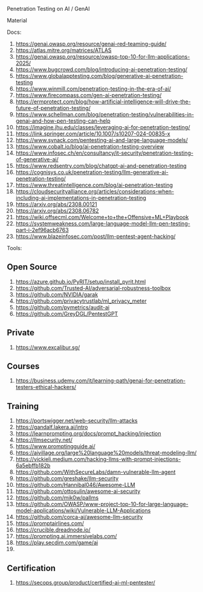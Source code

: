 Penetration Testing on AI / GenAI

Material

Docs:
1) https://genai.owasp.org/resource/genai-red-teaming-guide/
2) https://atlas.mitre.org/matrices/ATLAS
3) https://genai.owasp.org/resource/owasp-top-10-for-llm-applications-2025/
4) https://www.bugcrowd.com/blog/introducing-ai-penetration-testing/
5) https://www.globalapptesting.com/blog/generative-ai-penetration-testing
6) https://www.winmill.com/penetration-testing-in-the-era-of-ai/
7) https://www.firecompass.com/gen-ai-penetration-testing/
8) https://ermprotect.com/blog/how-artificial-intelligence-will-drive-the-future-of-penetration-testing/
9) https://www.schellman.com/blog/penetration-testing/vulnerabilities-in-genai-and-how-pen-testing-can-help
10) https://imagine.jhu.edu/classes/leveraging-ai-for-penetration-testing/
11) https://link.springer.com/article/10.1007/s10207-024-00835-x
12) https://www.synack.com/pentesting-ai-and-large-language-models/
13) https://www.cobalt.io/blog/ai-penetration-testing-overview
14) https://www.infosec.ch/en/consultancy/it-security/penetration-testing-of-generative-ai/
15) https://www.redsentry.com/blog/chatgpt-ai-and-penetration-testing
16) https://cognisys.co.uk/penetration-testing/llm-generative-ai-penetration-testing/
17) https://www.threatintelligence.com/blog/ai-penetration-testing
18) https://cloudsecurityalliance.org/articles/considerations-when-including-ai-implementations-in-penetration-testing
19) https://arxiv.org/abs/2308.00121
20) https://arxiv.org/abs/2308.06782
21) https://wiki.offsecml.com/Welcome+to+the+Offensive+ML+Playbook
22) https://systemweakness.com/large-language-model-llm-pen-testing-part-i-2ef96acb6763
23) https://www.blazeinfosec.com/post/llm-pentest-agent-hacking/

Tools:

## Open Source ##
1) https://azure.github.io/PyRIT/setup/install_pyrit.html
2) https://github.com/Trusted-AI/adversarial-robustness-toolbox
3) https://github.com/NVIDIA/garak
4) https://github.com/privacytrustlab/ml_privacy_meter
5) https://github.com/pymetrics/audit-ai
6) https://github.com/GreyDGL/PentestGPT

## Private ##
1) https://www.excalibur.sg/

## Courses ##

1) https://business.udemy.com/it/learning-path/genai-for-penetration-testers-ethical-hackers/

## Training ##

1) https://portswigger.net/web-security/llm-attacks
2) https://gandalf.lakera.ai/intro
3) https://learnprompting.org/docs/prompt_hacking/injection
4) https://llmsecurity.net/
5) https://www.promptingguide.ai/
6) https://aivillage.org/large%20language%20models/threat-modeling-llm/
7) https://vickieli.medium.com/hacking-llms-with-prompt-injections-6a5ebffb182b
8) https://github.com/WithSecureLabs/damn-vulnerable-llm-agent
9) https://github.com/greshake/llm-security
10) https://github.com/Hannibal046/Awesome-LLM
11) https://github.com/ottosulin/awesome-ai-security
12) https://github.com/mik0w/pallms
13) https://github.com/OWASP/www-project-top-10-for-large-language-model-applications/wiki/Vulnerable-LLM-Applications
14) https://github.com/corca-ai/awesome-llm-security
15) https://promptairlines.com/
16) https://crucible.dreadnode.io/
17) https://prompting.ai.immersivelabs.com/
18) https://play.secdim.com/game/ai
19) 

## Certification ##

1) https://secops.group/product/certified-ai-ml-pentester/
